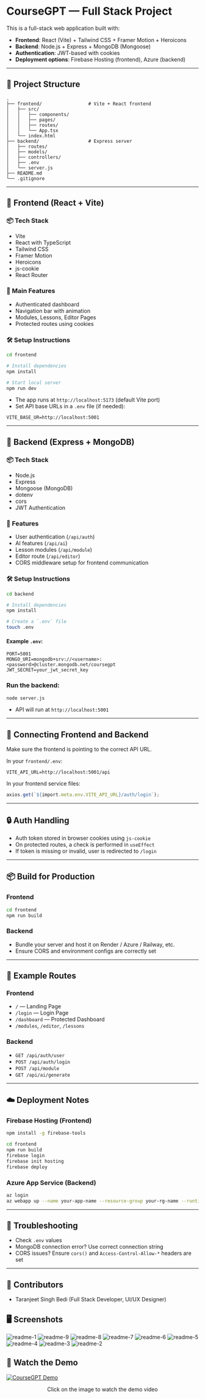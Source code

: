 # CourseGPT — Full Stack Project

This is a full-stack web application built with:

- **Frontend**: React (Vite) + Tailwind CSS + Framer Motion + Heroicons
- **Backend**: Node.js + Express + MongoDB (Mongoose)
- **Authentication**: JWT-based with cookies
- **Deployment options**: Firebase Hosting (frontend), Azure (backend)

---

## 📁 Project Structure

```
.
├── frontend/                 # Vite + React frontend
│   ├── src/
│   │   ├── components/
│   │   ├── pages/
│   │   ├── routes/
│   │   └── App.tsx
│   └── index.html
├── backend/                  # Express server
│   ├── routes/
│   ├── models/
│   ├── controllers/
│   ├── .env
│   └── server.js
├── README.md
└── .gitignore
```

---

## 🚀 Frontend (React + Vite)

### 📦 Tech Stack

- Vite
- React with TypeScript
- Tailwind CSS
- Framer Motion
- Heroicons
- js-cookie
- React Router

### 📄 Main Features

- Authenticated dashboard
- Navigation bar with animation
- Modules, Lessons, Editor Pages
- Protected routes using cookies

### 🛠️ Setup Instructions

```bash
cd frontend

# Install dependencies
npm install

# Start local server
npm run dev
```

- The app runs at `http://localhost:5173` (default Vite port)
- Set API base URLs in a `.env` file (if needed):

```env
VITE_BASE_UR=http://localhost:5001
```

---

## 🧠 Backend (Express + MongoDB)

### 📦 Tech Stack

- Node.js
- Express
- Mongoose (MongoDB)
- dotenv
- cors
- JWT Authentication

### 📄 Features

- User authentication (`/api/auth`)
- AI features (`/api/ai`)
- Lesson modules (`/api/module`)
- Editor route (`/api/editor`)
- CORS middleware setup for frontend communication

### 🛠️ Setup Instructions

```bash
cd backend

# Install dependencies
npm install

# Create a `.env` file
touch .env
```

#### Example `.env`:

```env
PORT=5001
MONGO_URI=mongodb+srv://<username>:<password>@cluster.mongodb.net/coursegpt
JWT_SECRET=your_jwt_secret_key
```

### Run the backend:

```bash
node server.js
```

- API will run at `http://localhost:5001`

---

## 🔄 Connecting Frontend and Backend

Make sure the frontend is pointing to the correct API URL.

In your `frontend/.env`:

```env
VITE_API_URL=http://localhost:5001/api
```

In your frontend service files:

```ts
axios.get(`${import.meta.env.VITE_API_URL}/auth/login`);
```

---

## 🔒 Auth Handling

- Auth token stored in browser cookies using `js-cookie`
- On protected routes, a check is performed in `useEffect`
- If token is missing or invalid, user is redirected to `/login`

---

## 📦 Build for Production

### Frontend

```bash
cd frontend
npm run build
```

### Backend

- Bundle your server and host it on Render / Azure / Railway, etc.
- Ensure CORS and environment configs are correctly set

---

## 🧪 Example Routes

### Frontend

- `/` — Landing Page
- `/login` — Login Page
- `/dashboard` — Protected Dashboard
- `/modules`, `/editor`, `/lessons`

### Backend

- `GET /api/auth/user`
- `POST /api/auth/login`
- `POST /api/module`
- `GET /api/ai/generate`

---

## ☁️ Deployment Notes

### Firebase Hosting (Frontend)

```bash
npm install -g firebase-tools

cd frontend
npm run build
firebase login
firebase init hosting
firebase deploy
```

### Azure App Service (Backend)

```bash
az login
az webapp up --name your-app-name --resource-group your-rg-name --runtime "NODE|22-lts"
```

---

## 🧹 Troubleshooting

- Check `.env` values
- MongoDB connection error? Use correct connection string
- CORS issues? Ensure `cors()` and `Access-Control-Allow-*` headers are set

---

## 👥 Contributors

- Taranjeet Singh Bedi (Full Stack Developer, UI/UX Designer)

## 🖥️ Screenshots

![readme-1](./images/readme-1.jpg)
![readme-9](./images/readme-9.jpg)
![readme-8](./images/readme-8.jpg)
![readme-7](./images/readme-7.jpg)
![readme-6](./images/readme-6.jpg)
![readme-5](./images/readme-5.jpg)
![readme-4](./images/readme-4.jpg)
![readme-3](./images/readme-3.jpg)
![readme-2](./images/readme-2.jpg)

## 🎥 Watch the Demo

[![CourseGPT Demo](./images/readme-1.jpg)](https://youtu.be/j3sZ3LEv-tU)

<p style="text-align:center">Click on the image to watch the demo video</p>
